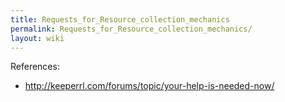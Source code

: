 ```yaml
---
title: Requests_for_Resource_collection_mechanics
permalink: Requests_for_Resource_collection_mechanics/
layout: wiki
---
```


References:

-   <http://keeperrl.com/forums/topic/your-help-is-needed-now/>

